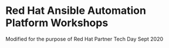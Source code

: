 # Red Hat Ansible Automation Platform Workshops

Modified for the purpose of Red Hat Partner Tech Day Sept 2020

